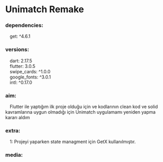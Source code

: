# Unimatch Remake

<h3> dependencies: </h3>

&emsp;get: ^4.6.1 <br>

<h3> versions: </h3>
&emsp;dart: 2.17.5<br>
&emsp;flutter: 3.0.5<br>
&emsp;swipe_cards: ^1.0.0<br>
&emsp;google_fonts: ^3.0.1<br>
&emsp;intl: ^0.17.0
<h3> aim: </h3>
&emsp;Flutter ile yaptığım ilk proje olduğu için ve kodlarının clean kod ve solid kavramlarına uygun olmadığı için Unimatch uygulamamı yeniden yapma kararı aldım

<h3> extra: </h3>
&emsp;1: Projeyi yaparken state managment için GetX kullanılmıştır.

<h3> media: </h3>
